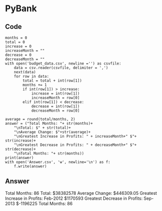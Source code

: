 # PyBank
## Code
``` import csv
months = 0
total = 0
increase = 0
increaseMonth = ""
decrease = 0
decreaseMonth = ""
with open('budget_data.csv', newline ='') as csvfile:
    data = csv.reader(csvfile, delimiter = ',')
    next(data)
    for row in data:
        total = total + int(row[1])
        months += 1
        if int(row[1]) > increase:
            increase = int(row[1])
            increaseMonth = row[0]
        elif int(row[1]) < decrease:
            decrease = int(row[1])
            decreaseMonth = row[0]
        
average = round(total/months, 2)
answer = ("Total Months: "+ str(months)+
    "\nTotal: $" + str(total)+
    "\nAverage Change: $"+str(average)+
    "\nGreatest Increase in Profits: " + increaseMonth+" $"+ str(increase)+
    "\nGreatest Decrease in Profits: " + decreaseMonth+" $"+ str(decrease)+
    "\nTotal Months: "+ str(months))
print(answer)
with open('Answer.csv', 'w', newline='\n') as f:
    f.write(answer)
```
	
## Answer
Total Months: 86
Total: $38382578
Average Change: $446309.05
Greatest Increase in Profits: Feb-2012 $1170593
Greatest Decrease in Profits: Sep-2013 $-1196225
Total Months: 86
